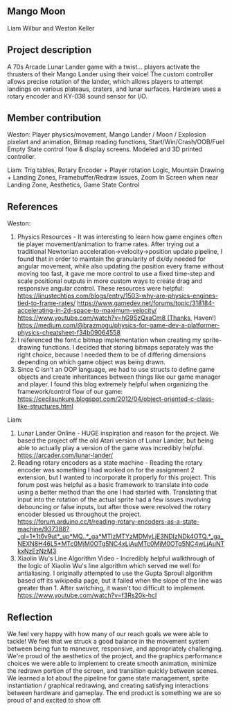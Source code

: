## Mango Moon

Liam Wilbur and Weston Keller

## Project description

A 70s Arcade Lunar Lander game with a twist... players activate the thrusters of their Mango Lander using their voice! The custom controller allows precise rotation of the lander, which allows players to attempt landings on various plateaus, craters, and lunar surfaces. Hardware uses a rotary encoder and KY-038 sound sensor for I/O.

## Member contribution

Weston: Player physics/movement, Mango Lander / Moon / Explosion pixelart and animation, Bitmap reading functions, Start/Win/Crash/OOB/Fuel Empty State control flow & display screens. Modeled and 3D printed controller.

Liam: Trig tables, Rotary Encoder + Player rotation Logic, Mountain Drawing + Landing Zones, Framebuffer/Redraw Issues, Zoom In Screen when near Landing Zone, Aesthetics, Game State Control

## References

Weston:
1. Physics Resources - It was interesting to learn how game engines often tie player movement/animation to frame rates. After trying out a traditional Newtonian acceleration->velocity->position update pipeline, I found that in order to maintain the granularity of dx/dy needed for angular movement, while also updating the position every frame without moving too fast, it gave me more control to use a fixed time-step and scale positional outputs in more custom ways to create drag and responsive angular control. These resources were helpful:
https://linustechtips.com/blogs/entry/1503-why-are-physics-engines-tied-to-frame-rates/
https://www.gamedev.net/forums/topic/318184-accelerating-in-2d-space-to-maximum-velocity/
https://www.youtube.com/watch?v=hG9SzQxaCm8 (Thanks, Haven!)
https://medium.com/@brazmogu/physics-for-game-dev-a-platformer-physics-cheatsheet-f34b09064558
3. I referenced the font.c bitmap implementation when creating my sprite-drawing functions. I decided that storing bitmaps separately was the right choice, because I needed them to be of differing dimensions depending on which game object was being drawn.
4. Since C isn't an OOP language, we had to use structs to define game objects and create inheritances between things like our game manager and player. I found this blog extremely helpful when organizing the framework/control flow of our game:
https://cecilsunkure.blogspot.com/2012/04/object-oriented-c-class-like-structures.html

Liam:
1. Lunar Lander Online - HUGE inspiration and reason for the project. We based the project off the old Atari version of Lunar Lander, but being able to actually play a version of the game was incredibly helpful.
https://arcader.com/lunar-lander/
4. Reading rotary encoders as a state machine - Reading the rotary encoder was something I had worked on for the assignment 2 extension, but I wanted to incorporate it properly for this project. This forum post was helpful as a basic framework to translate into code using a better method than the one I had started with. Translating that input into the rotation of the actual sprite had a few issues involving debouncing or false inputs, but after those were resolved the rotary encoder blessed us throughout the project.
https://forum.arduino.cc/t/reading-rotary-encoders-as-a-state-machine/937388?_gl=1*1t6v9ut*_up*MQ..*_ga*MTIzMTYzMDMyLjE3NDIzNDk4OTQ.*_ga_NEXN8H46L5*MTc0MjM0OTg5NC4xLjAuMTc0MjM0OTg5NC4wLjAuNTkxNzEzNzM3
6. Xiaolin Wu's Line Algorithm Video - Incredibly helpful walkthrough of the logic of Xiaolin Wu's line algorithm which served me well for antialiasing. I originally attempted to use the Gupta Sproull algorithm based off its wikipedia page, but it failed when the slope of the line was greater than 1. After switching, it wasn't too difficult to implement.
https://www.youtube.com/watch?v=f3Rs20k-hcI

## Reflection

We feel very happy with how many of our reach goals we were able to tackle! We feel that we struck a good balance in the movement system between being fun to maneuver, responsive, and appropriately challenging. We're proud of the aesthetics of the project, and the graphics performance choices we were able to implement to create smooth animation, minimize the redrawn portion of the screen, and transition quickly between scenes. We learned a lot about the pipeline for game state management, sprite instantiation / graphical redrawing, and creating satisfying interactions between hardware and gameplay. The end product is something we are so proud of and excited to show off.
